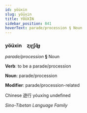 ```yaml
---
id: yöüxin
slug: yöüxin
title: YÖÜXİN
sidebar_position: 841
hoverText: parade/procession § Noun
---
```


### yöüxin&emsp;<span kind="abugida">ɀıɽʄɋ̃ɟ</span>

*parade/procession* **§** Noun

**Verb**: to be a parade/procession

**Noun**: parade/procession

**Modifier**: parade/procession-related

Chinese 遊行 yóuxíng undefined

*Sino-Tibetan Language Family*
